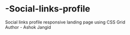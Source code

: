 # -Social-links-profile
 Social links profile responsive landing page using CSS Grid
 <br>
Author - Ashok Jangid
